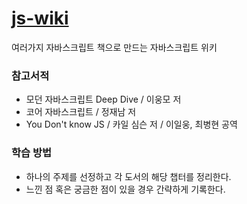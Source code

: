 # [js-wiki](https://github.com/moonheekim0118/js-wiki/issues)
여러가지 자바스크립트 책으로 만드는 자바스크립트 위키

### 참고서적
- 모던 자바스크립트 Deep Dive / 이웅모 저
- 코어 자바스크립트 / 정재남 저 
- You Don't know JS / 카일 심슨 저 / 이일웅, 최병현 공역 


### 학습 방법
- 하나의 주제를 선정하고 각 도서의 해당 챕터를 정리한다.
- 느낀 점 혹은 궁금한 점이 있을 경우 간략하게 기록한다.
